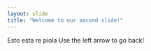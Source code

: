 ```yaml
---
layout: slide
title: "Welcome to our second slide!"
---
```

Esto esta re piola
Use the left arrow to go back!
